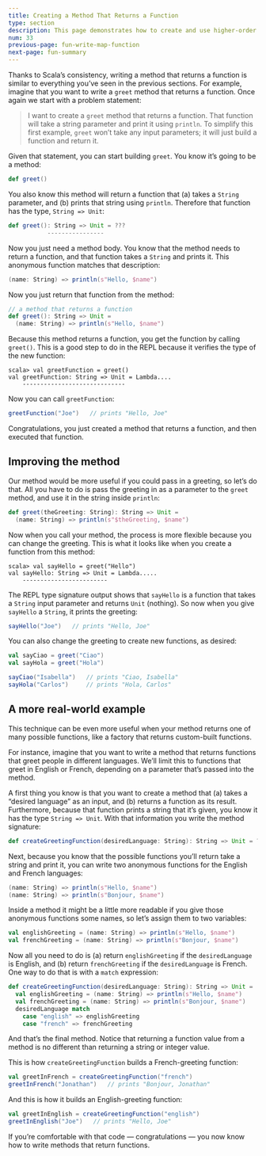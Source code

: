 ```yaml
---
title: Creating a Method That Returns a Function
type: section
description: This page demonstrates how to create and use higher-order functions in Scala.
num: 33
previous-page: fun-write-map-function
next-page: fun-summary
---
```



Thanks to Scala’s consistency, writing a method that returns a function is similar to everything you’ve seen in the previous sections.
For example, imagine that you want to write a `greet` method that returns a function.
Once again we start with a problem statement:

>I want to create a `greet` method that returns a function.
That function will take a string parameter and print it using `println`.
To simplify this first example, `greet` won’t take any input parameters; it will just build a function and return it.

Given that statement, you can start building `greet`.
You know it’s going to be a method:

```scala
def greet()
```

You also know this method will return a function that (a) takes a `String` parameter, and (b) prints that string using `println`.
Therefore that function has the type, `String => Unit`:

```scala
def greet(): String => Unit = ???
           ----------------
```

Now you just need a method body.
You know that the method needs to return a function, and that function takes a `String` and prints it.
This anonymous function matches that description:

```scala
(name: String) => println(s"Hello, $name")
```

Now you just return that function from the method:

```scala
// a method that returns a function
def greet(): String => Unit = 
  (name: String) => println(s"Hello, $name")
```

Because this method returns a function, you get the function by calling `greet()`.
This is a good step to do in the REPL because it verifies the type of the new function:

````
scala> val greetFunction = greet()
val greetFunction: String => Unit = Lambda....
    -----------------------------
````

Now you can call `greetFunction`:

```scala
greetFunction("Joe")   // prints "Hello, Joe"
```

Congratulations, you just created a method that returns a function, and then executed that function.



## Improving the method

Our method would be more useful if you could pass in a greeting, so let’s do that.
All you have to do is pass the greeting in as a parameter to the `greet` method, and use it in the string inside `println`:

```scala
def greet(theGreeting: String): String => Unit = 
  (name: String) => println(s"$theGreeting, $name")
```

Now when you call your method, the process is more flexible because you can change the greeting.
This is what it looks like when you create a function from this method:

````
scala> val sayHello = greet("Hello")
val sayHello: String => Unit = Lambda.....
    ------------------------
````

The REPL type signature output shows that `sayHello` is a function that takes a `String` input parameter and returns `Unit` (nothing).
So now when you give `sayHello` a `String`, it prints the greeting:

```scala
sayHello("Joe")   // prints "Hello, Joe"
```

You can also change the greeting to create new functions, as desired:

```scala
val sayCiao = greet("Ciao")
val sayHola = greet("Hola")

sayCiao("Isabella")   // prints "Ciao, Isabella"
sayHola("Carlos")     // prints "Hola, Carlos"
```



## A more real-world example

This technique can be even more useful when your method returns one of many possible functions, like a factory that returns custom-built functions.

For instance, imagine that you want to write a method that returns functions that greet people in different languages.
We’ll limit this to functions that greet in English or French, depending on a parameter that’s passed into the method.

A first thing you know is that you want to create a method that (a) takes a “desired language” as an input, and (b) returns a function as its result.
Furthermore, because that function prints a string that it’s given, you know it has the type `String => Unit`.
With that information you write the method signature:

```scala
def createGreetingFunction(desiredLanguage: String): String => Unit = ???
```

Next, because you know that the possible functions you’ll return take a string and print it, you can write two anonymous functions for the English and French languages:

```scala
(name: String) => println(s"Hello, $name")
(name: String) => println(s"Bonjour, $name")
```

Inside a method it might be a little more readable if you give those anonymous functions some names, so let’s assign them to two variables:

```scala
val englishGreeting = (name: String) => println(s"Hello, $name")
val frenchGreeting = (name: String) => println(s"Bonjour, $name")
```

Now all you need to do is (a) return `englishGreeting` if the `desiredLanguage` is English, and (b) return `frenchGreeting` if the `desiredLanguage` is French.
One way to do that is with a `match` expression:

```scala
def createGreetingFunction(desiredLanguage: String): String => Unit =
  val englishGreeting = (name: String) => println(s"Hello, $name")
  val frenchGreeting = (name: String) => println(s"Bonjour, $name")
  desiredLanguage match
    case "english" => englishGreeting
    case "french" => frenchGreeting
```

And that’s the final method.
Notice that returning a function value from a method is no different than returning a string or integer value.

This is how `createGreetingFunction` builds a French-greeting function:

```scala
val greetInFrench = createGreetingFunction("french")
greetInFrench("Jonathan")   // prints "Bonjour, Jonathan"
```

And this is how it builds an English-greeting function:

```scala
val greetInEnglish = createGreetingFunction("english")
greetInEnglish("Joe")   // prints "Hello, Joe"
```

If you’re comfortable with that code — congratulations — you now know how to write methods that return functions.




